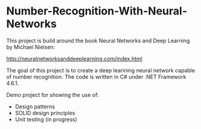 # Number-Recognition-With-Neural-Networks

This project is build around the book Neural Networks and Deep Learning by Michael Nielsen:

http://neuralnetworksanddeeplearning.com/index.html

The goal of this project is to create a deep learining neural network capable of number recognition. The code is written in C# under .NET Framework 4.6.1.

Demo project for showing the use of:

- Design patterns
- SOLID design principles
- Unit testing (in progress)

